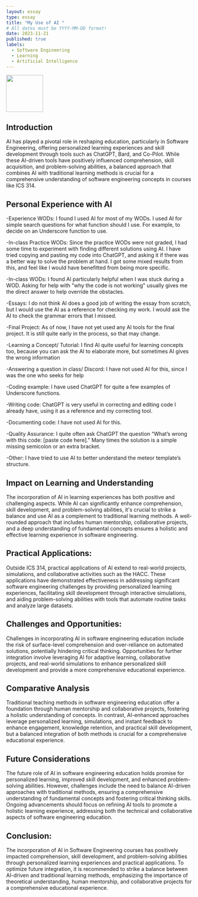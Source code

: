 ```yaml
---
layout: essay
type: essay
title: "My Use of AI "
# All dates must be YYYY-MM-DD format!
date: 2023-11-21
published: true
labels:
  - Software Engineering
  - Learning
  - Artificial Intelligence
---
```


<img width="100px" class="rounded float-start pe-4" src="../img/javaSPT/where-is-ai-used.jpg">

## Introduction
AI has played a pivotal role in reshaping education, particularly in Software Engineering, offering personalized learning experiences and skill development through tools such as ChatGPT,
Bard, and Co-Pilot. While these AI-driven tools have positively influenced comprehension, skill acquisition, and problem-solving abilities, a balanced approach that combines AI with 
traditional learning methods is crucial for a comprehensive understanding of software engineering concepts in courses like ICS 314.

## Personal Experience with AI
-Experience WODs: I found I used AI for most of my WODs. I used AI for simple search questions for what function should I use. For example, to decide on an Underscore function to use.

-In-class Practice WODs: Since the practice WODs were not graded, I had some time to experiment with finding different solutions using AI. I have tried copying and pasting my code into ChatGPT, 
and asking it if there was a better way to solve the problem at hand. I got some mixed results from this, and feel like I would have benefitted from being more specific.

-In-class WODs: I found AI particularly helpful when I was stuck during a WOD. Asking for help with "why the code is not working" usually gives me the direct answer to help override the obstacles.

-Essays: I do not think AI does a good job of writing the essay from scratch, but I would use the AI as a reference for checking my work. I would ask the AI to check the grammar errors that I missed. 

-Final Project: As of now, I have not yet used any AI tools for the final project. It is still quite early in the process, so that may change.

-Learning a Concept/ Tutorial: I find AI quite useful for learning concepts too, because you can ask the AI to elaborate more, but sometimes AI gives the wrong information

-Answering a question in class/ Discord: I have not used AI for this, since I was the one who seeks for help

-Coding example: I have used ChatGPT for quite a few examples of Underscore functions. 

-Writing code:  ChatGPT is very useful in correcting and editing code I already have, using it as a reference and my correcting tool.

-Documenting code: I have not used AI for this.

-Quality Assurance: I quite often ask ChatGPT the question “What’s wrong with this code: [paste code here].” Many times the solution is a simple missing semicolon or an extra bracket.

-Other: I have tried to use AI to better understand the meteor template’s structure.

## Impact on Learning and Understanding
The incorporation of AI in learning experiences has both positive and challenging aspects. While AI can significantly enhance comprehension, skill development,
and problem-solving abilities, it's crucial to strike a balance and use AI as a complement to traditional learning methods. A well-rounded approach that includes human mentorship, 
collaborative projects, and a deep understanding of fundamental concepts ensures a holistic and effective learning experience in software engineering.

## Practical Applications:
Outside ICS 314, practical applications of AI extend to real-world projects, simulations, and collaborative activities such as the HACC. These applications have demonstrated effectiveness 
in addressing significant software engineering challenges by providing personalized learning experiences, facilitating skill development through interactive simulations, and aiding 
problem-solving abilities with tools that automate routine tasks and analyze large datasets.

## Challenges and Opportunities:
Challenges in incorporating AI in software engineering education include the risk of surface-level comprehension and over-reliance on automated solutions, potentially hindering critical thinking. 
Opportunities for further integration involve leveraging AI for adaptive learning, collaborative projects, and real-world simulations to enhance personalized skill development and provide a more 
comprehensive educational experience.

## Comparative Analysis
Traditional teaching methods in software engineering education offer a foundation through human mentorship and collaborative projects, fostering a holistic understanding of concepts. In contrast, 
AI-enhanced approaches leverage personalized learning, simulations, and instant feedback to enhance engagement, knowledge retention, and practical skill development, but a balanced integration 
of both methods is crucial for a comprehensive educational experience.

## Future Considerations
The future role of AI in software engineering education holds promise for personalized learning, improved skill development, and enhanced problem-solving abilities. However, challenges include the 
need to balance AI-driven approaches with traditional methods, ensuring a comprehensive understanding of fundamental concepts and fostering critical thinking skills. Ongoing advancements should 
focus on refining AI tools to promote a holistic learning experience, addressing both the technical and collaborative aspects of software engineering education.

## Conclusion:
The incorporation of AI in Software Engineering courses has positively impacted comprehension, skill development, and problem-solving abilities through personalized learning experiences and practical applications. 
To optimize future integration, it is recommended to strike a balance between AI-driven and traditional learning methods, emphasizing the importance of theoretical understanding, human mentorship, and collaborative 
projects for a comprehensive educational experience.
